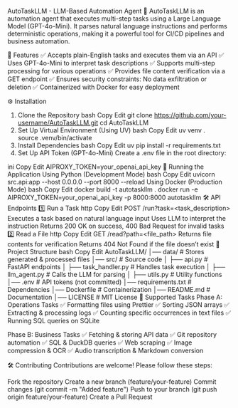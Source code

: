 AutoTaskLLM - LLM-Based Automation Agent
🚀 AutoTaskLLM is an automation agent that executes multi-step tasks using a Large Language Model (GPT-4o-Mini). It parses natural language instructions and performs deterministic operations, making it a powerful tool for CI/CD pipelines and business automation.

📌 Features
✅ Accepts plain-English tasks and executes them via an API
✅ Uses GPT-4o-Mini to interpret task descriptions
✅ Supports multi-step processing for various operations
✅ Provides file content verification via a GET endpoint
✅ Ensures security constraints: No data exfiltration or deletion
✅ Containerized with Docker for easy deployment

⚙️ Installation

1. Clone the Repository
bash
Copy
Edit
git clone <https://github.com/your-username/AutoTaskLLM.git>
cd AutoTaskLLM
2. Set Up Virtual Environment (Using UV)
bash
Copy
Edit
uv venv .  
source .venv/bin/activate  
3. Install Dependencies
bash
Copy
Edit
uv pip install -r requirements.txt
4. Set Up API Token (GPT-4o-Mini)
Create a .env file in the root directory:

ini
Copy
Edit
AIPROXY_TOKEN=your_openai_api_key
🚀 Running the Application
Using Python (Development Mode)
bash
Copy
Edit
uvicorn src.api:app --host 0.0.0.0 --port 8000 --reload
Using Docker (Production Mode)
bash
Copy
Edit
docker build -t autotaskllm .
docker run -e AIPROXY_TOKEN=your_openai_api_key -p 8000:8000 autotaskllm
🛠️ API Endpoints
1️⃣ Run a Task
http
Copy
Edit
POST /run?task=<task_description>
Executes a task based on natural language input
Uses LLM to interpret the instruction
Returns 200 OK on success, 400 Bad Request for invalid tasks
2️⃣ Read a File
http
Copy
Edit
GET /read?path=<file_path>
Returns file contents for verification
Returns 404 Not Found if the file doesn’t exist
📂 Project Structure
bash
Copy
Edit
AutoTaskLLM/
│── data/                    # Stores generated & processed files
│── src/                     # Source code
│   ├── api.py               # FastAPI endpoints
│   ├── task_handler.py       # Handles task execution
│   ├── llm_agent.py          # Calls the LLM for parsing
│   ├── utils.py              # Utility functions
│── .env                      # API tokens (not committed)
│── requirements.txt          # Dependencies
│── Dockerfile                # Containerization
│── README.md                 # Documentation
│── LICENSE                   # MIT License
📖 Supported Tasks
Phase A: Operations Tasks
✅ Formatting files using Prettier
✅ Sorting JSON arrays
✅ Extracting & processing logs
✅ Counting specific occurrences in text files
✅ Running SQL queries on SQLite

Phase B: Business Tasks
✅ Fetching & storing API data
✅ Git repository automation
✅ SQL & DuckDB queries
✅ Web scraping
✅ Image compression & OCR
✅ Audio transcription & Markdown conversion

🛠️ Contributing
Contributions are welcome! Please follow these steps:

Fork the repository
Create a new branch (feature/your-feature)
Commit changes (git commit -m "Added feature")
Push to your branch (git push origin feature/your-feature)
Create a Pull Request
